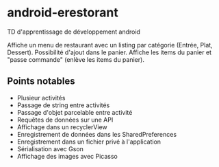 # android-erestorant

TD d'apprentissage de développement android

Affiche un menu de restaurant avec un listing par catégorie (Entrée, Plat, Dessert).
Possibilité d'ajout dans le panier.
Affiche les items du panier et "passe commande" (enlève les items du panier).

## Points notables

- Plusieur activités
- Passage de string entre activités
- Passage d'objet parcelable entre activité
- Requêtes de données sur une API
- Affichage dans un recyclerView
- Enregistrement de données dans les SharedPreferences
- Enregistrement dans un fichier privé à l'application
- Sérialisation avec Gson
- Affichage des images avec Picasso
